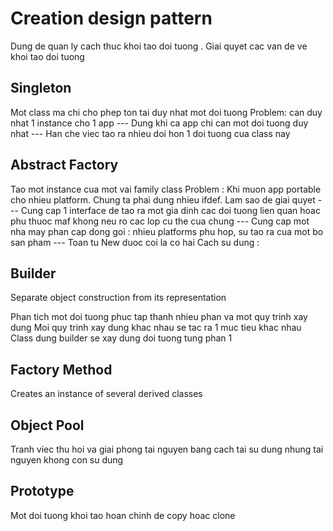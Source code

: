 # Creation design pattern
Dung de quan ly cach thuc khoi tao doi tuong . Giai quyet cac van de ve khoi tao doi tuong



## Singleton
Mot class ma chi cho phep ton tai duy nhat mot doi tuong
Problem: can duy nhat 1 instance cho 1 app
--- Dung khi ca app chi can mot doi tuong duy nhat
--- Han che viec tao ra nhieu doi hon 1 doi tuong cua class nay

## Abstract Factory
Tao mot instance cua mot vai family class
Problem : Khi muon app portable cho nhieu platform. Chung ta phai dung nhieu ifdef. Lam sao de giai quyet
--- Cung cap 1 interface de tao ra mot gia dinh cac doi tuong lien quan hoac phu thuoc maf khong neu ro cac lop cu the cua chung
--- Cung cap mot nha may phan cap dong goi : nhieu platforms phu hop, su tao ra cua mot bo san pham
--- Toan tu New duoc coi la co hai
Cach su dung :
## Builder
Separate object construction from its representation

Phan tich mot doi tuong phuc tap thanh nhieu phan va mot quy trinh xay dung
Moi quy trinh xay dung khac nhau se tac ra 1 muc tieu khac nhau
Class dung builder se xay dung doi tuong tung phan 1

## Factory Method
Creates an instance of several derived classes

## Object Pool
Tranh viec thu hoi va giai phong tai nguyen bang cach tai su dung nhung tai nguyen khong con su dung

## Prototype
Mot doi tuong khoi tao hoan chinh de copy hoac clone







